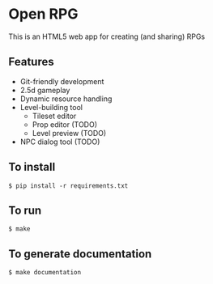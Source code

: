 # Open RPG
This is an HTML5 web app for creating (and sharing) RPGs

## Features
* Git-friendly development
* 2.5d gameplay
* Dynamic resource handling
* Level-building tool
  * Tileset editor
  * Prop editor (TODO)
  * Level preview (TODO)
* NPC dialog tool (TODO)

##  To install
`$ pip install -r requirements.txt`

## To run
`$ make`

## To generate documentation
`$ make documentation`

